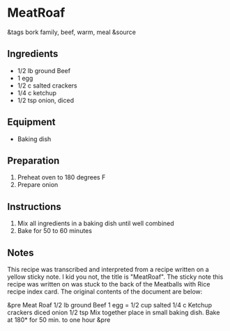 # MeatRoaf

&tags bork family, beef, warm, meal
&source 

## Ingredients

- 1/2 lb ground Beef
- 1 egg
- 1/2 c salted crackers
- 1/4 c ketchup
- 1/2 tsp onion, diced

## Equipment

- Baking dish

## Preparation

1. Preheat oven to 180 degrees F
1. Prepare onion

## Instructions

1. Mix all ingredients in a baking dish until well combined
1. Bake for 50 to 60 minutes

## Notes

This recipe was transcribed and interpreted from a recipe written on a yellow sticky note. I kid you not, the title is "MeatRoaf". The sticky note this recipe was written on was stuck to the back of the Meatballs with Rice recipe index card. The original contents of the document are below:

&pre
       Meat Roaf
1/2 lb ground Beef
1 egg = 1/2 cup salted
1/4 c Ketchup   crackers
diced onion  1/2 tsp
Mix together place in small
baking dish. Bake at 180*
for 50 min. to one hour
&pre
